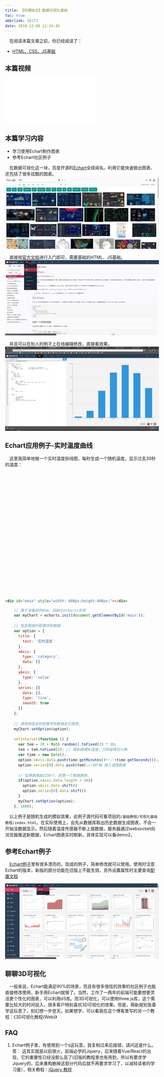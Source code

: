 ```yaml
---
title: 【软硬结合】数据可视化基础
toc: true
abbrlink: 18173
date: 2018-12-08 11:24:45
---
```


&emsp;在阅读本篇文章之前，你已经阅读了：
- [HTML、CSS、JS基础](/posts/54080)

## 本篇视频
<iframe src="//player.bilibili.com/player.html?aid=462062924&bvid=BV16L411n7Pi&cid=379908862&page=15" scrolling="no" border="0" frameborder="no" framespacing="0" allowfullscreen="true" class="bilibili-video"> </iframe>

## 本篇学习内容
- 学习使用Echart制作图表
- 参考Echart社区例子


&emsp;在数据可视化这一块，百度开源的[Echart](https://echarts.apache.org/)全球闻名。利用它能快速做出图表、还包括了很多炫酷的图表。
![可视化例子](/blog_images/可视化例子.webp)

&emsp;直接按[官方文档](https://echarts.apache.org/)进行入门即可，需要基础的HTML、JS基础。
![学习Echart](/blog_images/学习Echart.webp)

&emsp;并且可以在别人的例子上在线编辑修改，直接看效果。
![echart在线编辑](/blog_images/echart在线编辑.webp)
## Echart应用例子-实时温度曲线
&emsp;这里我简单地做一个实时温度拆线图，每秒生成一个随机温度，显示过去30秒的温度：
<!-- 引入Echart脚本 -->
<script src="/js/echarts.min.js"></script>
<!-- 为ECharts准备一个具备大小（宽高）的Dom -->
<div id="main" style="width: 600px;height:400px;"></div>
<script type="text/javascript">
    // 基于准备好的dom，初始化echarts实例
    var myChart = echarts.init(document.getElementById('main'));

    // 指定图表的配置项和数据
    var option = {
      title: {
        text: '实时温度'
      },
      xAxis: {
        type: 'category',
        data: []
      },
      yAxis: {
        type: 'value'
      },
      series: [{
        data: [],
        type: 'line',
        smooth: true
      }]
    };

    // 使用刚指定的配置项和数据显示图表。
    myChart.setOption(option);

    setInterval(function () {
      var tem = 20 + Math.random().toFixed(2) * 10;
      tem = tem.toFixed(2); // 随机数模拟温度，只保留两位小数
      var time = new Date();
      option.xAxis.data.push(time.getMinutes()+':'+time.getSeconds());//给X轴 插入时间数据
      option.series[0].data.push(tem);//给Y轴 插入温度数据

      // 如果数据超过30个，把第一个数据删除。
      if(option.xAxis.data.length > 30){
        option.xAxis.data.shift()
        option.series[0].data.shift()
      }
      myChart.setOption(option);
    }, 1000);
</script>

```html
<div id="main" style="width: 600px;height:400px;"></div>
```

```js
    // 基于准备好的dom，初始化echarts实例
    var myChart = echarts.init(document.getElementById('main'));

    // 指定图表的配置项和数据
    var option = {
      title: {
        text: '实时温度'
      },
      xAxis: {
        type: 'category',
        data: []
      },
      yAxis: {
        type: 'value'
      },
      series: [{
        data: [],
        type: 'line',
        smooth: true
      }]
    };

    // 使用刚指定的配置项和数据显示图表。
    myChart.setOption(option);

    setInterval(function () {
      var tem = 20 + Math.random().toFixed(2) * 10;
      tem = tem.toFixed(2); // 随机数模拟温度，只保留两位小数
      var time = new Date();
      option.xAxis.data.push(time.getMinutes()+':'+time.getSeconds());//给X轴 插入时间数据
      option.series[0].data.push(tem);//给Y轴 插入温度数据

      // 如果数据超过30个，把第一个数据删除。
      if(option.xAxis.data.length > 30){
        option.xAxis.data.shift()
        option.series[0].data.shift()
      }
      myChart.setOption(option);
    }, 1000);

```

&emsp;以上例子是随机生成的模拟效果，此例子源代码可看项目的`/基础教程/可视化基础教程/index.html`。在实际使用上，会先从数据库取出历史数据生成图表，不会一开始没数据显示。然后随着温度传感器不断上报数据，服务器通过websocket向浏览器推送新数据，Echart图表实时刷新。具体实现可以看demo2。


## 参考Echart例子
&emsp;[Echart例子](https://echarts.apache.org/examples/zh/index.html)里有很多漂亮的，现成的例子，简单修改就可以使用。使用时注意Echart的版本，新版的部分功能在旧版上不能生效。另外设置属性时主要查询[配置文档](https://echarts.apache.org/zh/option.html#title)

![Echart实例图](/blog_images/Echart实例图.webp)
## 聊聊3D可视化
&emsp;一般来说，Echart能满足90%的场景，而且有很多很炫的效果的社区例子也能直接修改使用，新手用Echart就够了。当然，工作了一两年的前端可能要想更灵活更个性化的图表，可以利用d3库。而3D可视化，可以使用three.js库，这个需要比较大的时间投入，很多客户特别喜欢3D可视化的效果。但是，萌新就别急着学这玩意了，别幻想一步登天。如果想学，可以看我在这个博客里写的另一个教程：《3D可视化教程(Web)》

## FAQ
1. Echart例子里，有使用到一个`$`这玩意，我复制过来后报错，请问这是什么。
答： 这其实就是以前很火，前端必学的Jquery，后来随着Vue/React的出现，它的重要性已经没那么高了(旧版的教程里也有用到，所以有要求学Jquery的，后来重构删掉这部分代码后就不再要求学习了，以减轻读者的学习量），相关教程：[jQuery 教程](https://www.runoob.com/jquery/jquery-tutorial.html)



